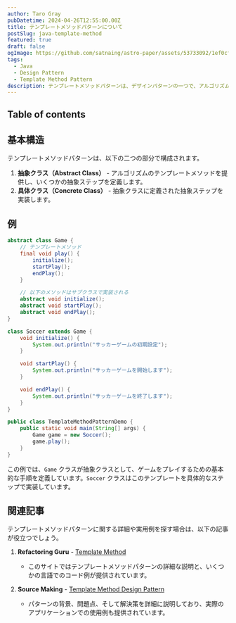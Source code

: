 ```yaml
---
author: Taro Gray
pubDatetime: 2024-04-26T12:55:00.00Z
title: テンプレートメソッドパターンについて
postSlug: java-template-method
featured: true
draft: false
ogImage: https://github.com/satnaing/astro-paper/assets/53733092/1ef0cf03-8137-4d67-ac81-84a032119e3a
tags:
  - Java
  - Design Pattern
  - Template Method Pattern
description: テンプレートメソッドパターンは、デザインパターンの一つで、アルゴリズムの構造をメソッドに定義し、アルゴリズムのいくつかのステップをサブクラスに委譲することで、サブクラスが特定のステップを再定義せずにアルゴリズムの構造を変更することなく再利用できるようにするパターンです。
---
```


## Table of contents

## 基本構造

テンプレートメソッドパターンは、以下の二つの部分で構成されます。

1. **抽象クラス（Abstract Class）** - アルゴリズムのテンプレートメソッドを提供し、いくつかの抽象ステップを定義します。
2. **具体クラス（Concrete Class）** - 抽象クラスに定義された抽象ステップを実装します。

## 例

```java
abstract class Game {
    // テンプレートメソッド
    final void play() {
        initialize();
        startPlay();
        endPlay();
    }

    // 以下のメソッドはサブクラスで実装される
    abstract void initialize();
    abstract void startPlay();
    abstract void endPlay();
}

class Soccer extends Game {
    void initialize() {
        System.out.println("サッカーゲームの初期設定");
    }

    void startPlay() {
        System.out.println("サッカーゲームを開始します");
    }

    void endPlay() {
        System.out.println("サッカーゲームを終了します");
    }
}

public class TemplateMethodPatternDemo {
    public static void main(String[] args) {
        Game game = new Soccer();
        game.play();
    }
}
```

この例では、`Game` クラスが抽象クラスとして、ゲームをプレイするための基本的な手順を定義しています。`Soccer` クラスはこのテンプレートを具体的なステップで実装しています。

## 関連記事

テンプレートメソッドパターンに関する詳細や実用例を探す場合は、以下の記事が役立つでしょう。

1. **Refactoring Guru** - [Template Method](https://refactoring.guru/design-patterns/template-method)

   - このサイトではテンプレートメソッドパターンの詳細な説明と、いくつかの言語でのコード例が提供されています。

2. **Source Making** - [Template Method Design Pattern](https://sourcemaking.com/design_patterns/template_method)
   - パターンの背景、問題点、そして解決策を詳細に説明しており、実際のアプリケーションでの使用例も提供されています。
